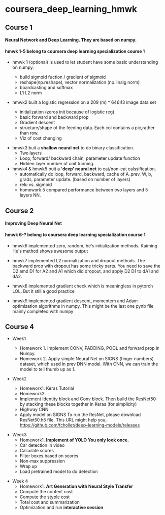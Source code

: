 # coursera_deep_learning_hmwk

## Course 1
#### Neural Network and Deep Learning. They are based on numpy. 
#### hmwk 1-5 belong to coursera deep learning specialization course 1
* hmwk 1 (optional) is used to let student have some basic understanding on numpy.
  - build sigmoid fuction / gradient of sigmoid
  - reshape(np.reshape), vector normalization (np.linalg.norm)
  - boardcasting and softmax
  - L1 L2 norm
  
* hmwk2 built a logistic regression on a 209 (m) * 64*64*3 image data set 
  - initialization (zeros init because of logistic reg)
  - basic forward and backward prop
  - Gradient descent
  - structure/shape of the feeding data. Each col contains a pic,rather than row.
  - Viz of cost changing
  
- hmwk3 buit a **shallow neural net** to do binary classification.
  - Two layers
  - Loop, forward/ backward chain, parameter update function
  - Hidden layer number of unit tunning.
- hmwk4 & hmwk5 buit a **'deep' neural net** to cat/non-cat calssification.
  - automatically do loop, forward, backward, cache of A_prev, W, b, grads, parameter update. (based on number of layers)
  - relu vs. sigmoid
  - homework 5 compared performance between two layers and 5 layers NN.
  
## Course 2
#### Improving Deep Neural Net
#### hmwk 6-? belong to coursera deep learning specialization course 1
* hmwk6 implemented zero, random, he's initialization methods.  Kaiming He's method shows awesome output

* hmwk7 implemented L2 normalization and dropout methods. The backward prop with dropout has some tricky parts. You need to save the D2 amd D1 for A2 and A1 which did dropout, and apply D2 D1 to dA1 and dA2.

* hmwk8 implemented gradient check which is meaningless in pytorch LOL. But it still a good practice

* hmwk9 implemented gradient descent, momentem and Adam optimization algorithms in numpy. This might be the last one pynb file mainly completed with numpy



## Course 4
* Week1 
  - Homework 1. Implement CONV, PADDING, POOL and forward prop in Numpy.
  - Homework 2. Apply simple Neural Net on SIGNS (finger numbers) dataset, which used in prev DNN model.
            With CNN, we can train the model to tell thumb up as 1.
            
* Week2 
  - Homework1.  Keras Tutorial 
  - Homework2.  
   - Implement Identity block and Conv block. Then build the ResNet50 by stacking these blocks together in Keras (for simplicity)
    - Highway CNN
    - Apply model on SIGNS
To run the ResNet, please download ResNet50.h5 file.
This URL might help you, https://github.com/fchollet/deep-learning-models/releases

- Week3
  - Homework1. **Implement of YOLO You only look once.**
   - Car detection in video
   - Calculate scores
   - Filter boxes based on scores
   - Non-max suppression
   - Wrap up
   - Load pretrained model to do detection
       
* Week 4
  - Homework1. **Art Generation with Neural Style Transfer**
   - Compute the content cost
   - Compute the styple cost
   - Total cost and summarization
   - Optimization and run **interactive session**

  
